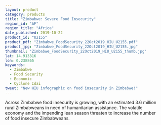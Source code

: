 ```yaml
---
layout: product
category: products
title: "Zimbabwe: Severe Food Insecurity"
region_id: "AF"
region_title: "Africa" 
date_published: 2019-10-22
product_id: "U2155"
product_pdf: "Zimbabwe_FoodSecurity_22Oct2019_HIU_U2155.pdf"
product_jpg: "Zimbabwe_FoodSecurity_22Oct2019_HIU_U2155.jpg"
thumbnail: "Zimbabwe_FoodSecurity_22Oct2019_HIU_U2155_thumb.jpg"
lat: 14.913316
lon: 0.238865
keywords:
  - Zimbabwe
  - Food Security
  - Economic
  - Cyclone Idai
tweet: "New HIU infographic on food insecurity in Zimbabwe!"
---
```

Across Zimbabwe food insecurity is growing, with an estimated 3.6 million rural Zimbabweans in need of humanitarian assistance. The volatile economy and the impending lean season threaten to increase the number of food insecure Zimbabweans.

